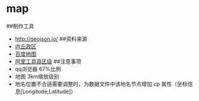 # map
##制作工具
- http://geojson.io/
##资料来源
- [内丘政区](http://www.hbnq.gov.cn/page-index-id-147.html)
- [百度地图](https://map.baidu.com/)
- [阿里工具县区级](http://datav.aliyun.com/tools/atlas/)
##注意事项
- qq浏览器 67%比例
- 地图 3km缩放级别
- 地名位置不合适需要调整时，为数据文件中该地名节点增加 cp 属性（坐标信息[Longitude,Latitude]）

